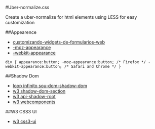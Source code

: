 #Uber-normalize.css

Create a uber-normalize for html elements using LESS for easy customization


##Appearence
* [customizando-widgets-de-formularios-web](http://loopinfinito.com.br/2012/08/08/customizando-widgets-de-formularios-web/ "customizando-widgets-de-formularios-web")
* [-moz-appearance](https://developer.mozilla.org/en-US/docs/CSS/-moz-appearance "-moz-appearance")
* [-webkit-appearance](http://css-infos.net/property/-webkit-appearance "-webkit-appearance")

`div
{
appearance:button;
-moz-appearance:button; /* Firefox */
-webkit-appearance:button; /* Safari and Chrome */
}
`


##Shadow Dom
* [loop infinito sou-dom-shadow-dom](http://loopinfinito.com.br/2012/07/17/sou-dom-shadow-dom/ "sou-dom-shadow-dom")
* [w3 shadow-dom-section](http://www.w3.org/TR/components-intro/#shadow-dom-section "shadow-dom-section")
* [w3 api-shadow-root ](http://www.w3.org/TR/shadow-dom/#api-shadow-root "api-shadow-root ")
* [w3 webcomponents](https://dvcs.w3.org/hg/webcomponents/raw-file/tip/spec/shadow/index.html "w3 webcomponents")





##W3 CSS3 UI
* [w3 css3-ui](http://www.w3.org/TR/css3-ui/ "css3-ui")
